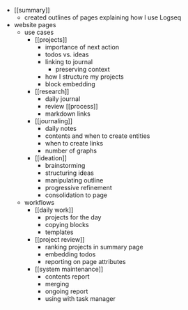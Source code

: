 - [[summary]]
	- created outlines of pages explaining how I use Logseq
- website pages
	- use cases
		- [[projects]]
			- importance of next action
			- todos vs. ideas
			- linking to journal
				- preserving context
			- how I structure my projects
			- block embedding
		- [[research]]
			- daily journal
			- review [[process]]
			- markdown links
		- [[journaling]]
			- daily notes
			- contents and when to create entities
			- when to create links
			- number of graphs
		- [[ideation]]
			- brainstorming
			- structuring ideas
			- manipulating outline
			- progressive refinement
			- consolidation to page
	- workflows
		- [[daily work]]
			- projects for the day
			- copying blocks
			- templates
		- [[project review]]
			- ranking projects in summary page
			- embedding todos
			- reporting on page attributes
		- [[system maintenance]]
			- contents report
			- merging
			- ongoing report
			- using with task manager